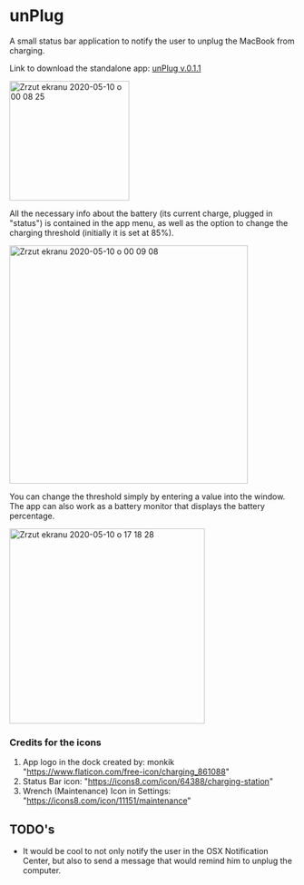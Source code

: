 # unPlug
A small status bar application to notify the user to unplug the MacBook from charging.

Link to download the standalone app: [unPlug v.0.1.1](https://github.com/JanuszPXYZ/unPlug/releases/download/v.0.1.1/unPlug.zip)

<img width="211" alt="Zrzut ekranu 2020-05-10 o 00 08 25" src="https://user-images.githubusercontent.com/19962689/81486768-6efb6280-9257-11ea-8b65-596e8d7be8e8.png">

All the necessary info about the battery (its current charge, plugged in "status") is contained in the app menu, as well as the option to change the charging threshold (initially it is set at 85%).

<img width="420" alt="Zrzut ekranu 2020-05-10 o 00 09 08" src="https://user-images.githubusercontent.com/19962689/81486791-9baf7a00-9257-11ea-852a-c24e84592734.png">

You can change the threshold simply by entering a value into the window. The app can also work as a battery monitor that displays the battery percentage. 

<img width="344" alt="Zrzut ekranu 2020-05-10 o 17 18 28" src="https://user-images.githubusercontent.com/19962689/81503160-6a2fc080-92e2-11ea-9436-14dae8f5cad8.png">

### Credits for the icons
1) App logo in the dock created by: monkik "https://www.flaticon.com/free-icon/charging_861088"
2) Status Bar icon: "https://icons8.com/icon/64388/charging-station"
3) Wrench (Maintenance) Icon in Settings: "https://icons8.com/icon/11151/maintenance"





## TODO's

- It would be cool to not only notify the user in the OSX Notification Center, but also to send a message that would remind him to unplug the computer.
